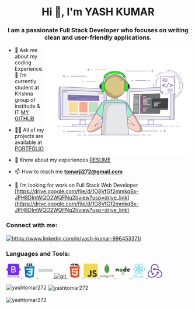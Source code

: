 



<h1 align="center">Hi 👋, I'm YASH KUMAR</h1>
<h3 align="center">I am a passionate Full Stack Developer who focuses on writing clean and user-friendly applications.</h3>
<img alt="codind" width="400" align="right" src="https://raw.githubusercontent.com/devSouvik/devSouvik/master/gif3.gif"/>

- 💬 Ask me about my coding Experience.🔭 I’m currently student at Krishna group of institude & IT [MY GITHUB](https://github.com/yashTomar272)

- 👨‍💻 All of my projects are available at [PORTFOLIO](https://portfolio-ten-blush-46.vercel.app/)

- 📄 Know about my experiences [RESUME](https://drive.google.com/file/d/1O8VfGf2mmkqBx-JPH8DImWQO2WQFNq2I/view?usp=drive_link)

- 📫 How to reach me **tomarji272@gmail.com**

- 🤝 I’m looking for work on Full Stack Web Developer [https://drive.google.com/file/d/1O8VfGf2mmkqBx-JPH8DImWQO2WQFNq2I/view?usp=drive_link](https://drive.google.com/file/d/1O8VfGf2mmkqBx-JPH8DImWQO2WQFNq2I/view?usp=drive_link)

<h3 align="left">Connect with me:</h3>
<p align="left">
<a href="https://linkedin.com/in/https://www.linkedin.com/in/yash-kumar-896453371/" target="blank"><img align="center" src="https://raw.githubusercontent.com/rahuldkjain/github-profile-readme-generator/master/src/images/icons/Social/linked-in-alt.svg" alt="https://www.linkedin.com/in/yash-kumar-896453371/" height="30" width="40" /></a>
</p>

<h3 align="left">Languages and Tools:</h3>
<p align="left"> <a href="https://getbootstrap.com" target="_blank" rel="noreferrer"> <img src="https://raw.githubusercontent.com/devicons/devicon/master/icons/bootstrap/bootstrap-plain-wordmark.svg" alt="bootstrap" width="40" height="40"/> </a> <a href="https://www.w3schools.com/css/" target="_blank" rel="noreferrer"> <img src="https://raw.githubusercontent.com/devicons/devicon/master/icons/css3/css3-original-wordmark.svg" alt="css3" width="40" height="40"/> </a> <a href="https://expressjs.com" target="_blank" rel="noreferrer"> <img src="https://raw.githubusercontent.com/devicons/devicon/master/icons/express/express-original-wordmark.svg" alt="express" width="40" height="40"/> </a> <a href="https://git-scm.com/" target="_blank" rel="noreferrer"> <img src="https://www.vectorlogo.zone/logos/git-scm/git-scm-icon.svg" alt="git" width="40" height="40"/> </a> <a href="https://www.w3.org/html/" target="_blank" rel="noreferrer"> <img src="https://raw.githubusercontent.com/devicons/devicon/master/icons/html5/html5-original-wordmark.svg" alt="html5" width="40" height="40"/> </a> <a href="https://developer.mozilla.org/en-US/docs/Web/JavaScript" target="_blank" rel="noreferrer"> <img src="https://raw.githubusercontent.com/devicons/devicon/master/icons/javascript/javascript-original.svg" alt="javascript" width="40" height="40"/> </a> <a href="https://www.mongodb.com/" target="_blank" rel="noreferrer"> <img src="https://raw.githubusercontent.com/devicons/devicon/master/icons/mongodb/mongodb-original-wordmark.svg" alt="mongodb" width="40" height="40"/> </a> <a href="https://nodejs.org" target="_blank" rel="noreferrer"> <img src="https://raw.githubusercontent.com/devicons/devicon/master/icons/nodejs/nodejs-original-wordmark.svg" alt="nodejs" width="40" height="40"/> </a> <a href="https://reactjs.org/" target="_blank" rel="noreferrer"> <img src="https://raw.githubusercontent.com/devicons/devicon/master/icons/react/react-original-wordmark.svg" alt="react" width="40" height="40"/> </a> <a href="https://redux.js.org" target="_blank" rel="noreferrer"> <img src="https://raw.githubusercontent.com/devicons/devicon/master/icons/redux/redux-original.svg" alt="redux" width="40" height="40"/> </a> </p>

<p><img align="left" src="https://github-readme-stats.vercel.app/api/top-langs?username=yashtomar272&show_icons=true&locale=en&layout=compact" alt="yashtomar272" /></p>

<p>&nbsp;<img align="center" src="https://github-readme-stats.vercel.app/api?username=yashtomar272&show_icons=true&locale=en" alt="yashtomar272" /></p>

<p><img align="center" src="https://github-readme-streak-stats.herokuapp.com/?user=yashtomar272&" alt="yashtomar272" /></p>
